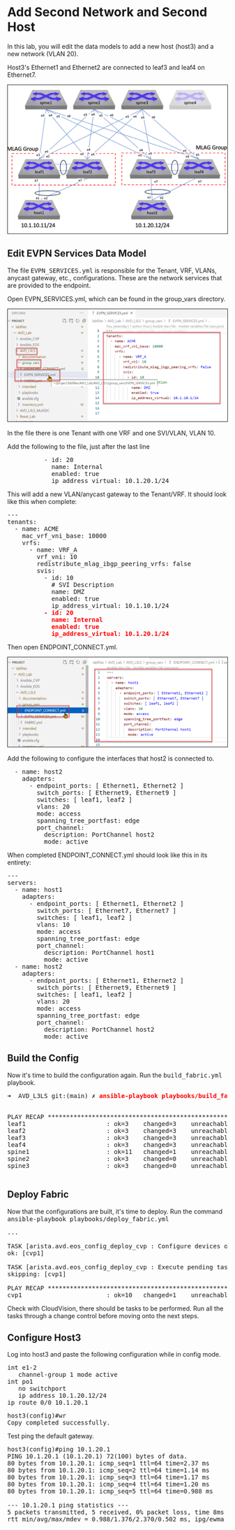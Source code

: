 # Add Second Network and Second Host

In this lab, you will edit the data models to add a new host (host3) and a new network (VLAN 20). 

Host3's Ethernet1 and Ethernet2 are connected to leaf3 and leaf4 on Ethernet7. 

<img src=lab3-images/host3.png border=1>


## Edit EVPN Services Data Model

The file <tt>EVPN_SERVICES.yml</tt> is responsible for the Tenant, VRF, VLANs, anycast gateway, etc., configurations. These are the network services that are provided to the endpoint. 

Open EVPN_SERVICES.yml, which can be found in the group_vars directory. 

<img src=lab3-images/1.png border=1>

In the file there is one Tenant with one VRF and one SVI/VLAN, VLAN 10. 

Add the following to the file, just after the last line

<pre>
          - id: 20
            name: Internal
            enabled: true
            ip_address_virtual: 10.1.20.1/24
</pre>

This will add a new VLAN/anycast gateway to the Tenant/VRF. 
It should look like this when complete: 

<pre>
---
tenants:
  - name: ACME
    mac_vrf_vni_base: 10000
    vrfs:
      - name: VRF_A
        vrf_vni: 10
        redistribute_mlag_ibgp_peering_vrfs: false
        svis:
          - id: 10
            # SVI Description
            name: DMZ
            enabled: true
            ip_address_virtual: 10.1.10.1/24
<b><span style="color:red;">          - id: 20
            name: Internal
            enabled: true
            ip_address_virtual: 10.1.20.1/24</b></span>
</pre>

Then open ENDPOINT_CONNECT.yml. 

<img src=lab3-images/2.png border=1>

Add the following to configure the interfaces that host2 is connected to. 

<pre>
  - name: host2
    adapters:
      - endpoint_ports: [ Ethernet1, Ethernet2 ]
        switch_ports: [ Ethernet9, Ethernet9 ]
        switches: [ leaf1, leaf2 ]
        vlans: 20
        mode: access
        spanning_tree_portfast: edge
        port_channel:
          description: PortChannel host2
          mode: active
</pre>

When completed ENDPOINT_CONNECT.yml should look like this in its entirety: 

<pre>
---
servers:
  - name: host1
    adapters:
      - endpoint_ports: [ Ethernet1, Ethernet2 ]
        switch_ports: [ Ethernet7, Ethernet7 ]
        switches: [ leaf1, leaf2 ]
        vlans: 10
        mode: access
        spanning_tree_portfast: edge
        port_channel:
          description: PortChannel host1
          mode: active
  - name: host2
    adapters:
      - endpoint_ports: [ Ethernet1, Ethernet2 ]
        switch_ports: [ Ethernet9, Ethernet9 ]
        switches: [ leaf1, leaf2 ]
        vlans: 20
        mode: access
        spanning_tree_portfast: edge
        port_channel:
          description: PortChannel host2
          mode: active
</pre>

## Build the Config

Now it's time to build the configuration again. Run the <tt>build_fabric.yml</tt> playbook.

<pre>
➜  AVD_L3LS git:(main) ✗ <b><span style="color:red;">ansible-playbook playbooks/build_fabric.yml</span></b>


PLAY RECAP ********************************************************************************************************
leaf1                      : ok=3    changed=3    unreachable=0    failed=0    skipped=1    rescued=0    ignored=0   
leaf2                      : ok=3    changed=3    unreachable=0    failed=0    skipped=1    rescued=0    ignored=0   
leaf3                      : ok=3    changed=3    unreachable=0    failed=0    skipped=1    rescued=0    ignored=0   
leaf4                      : ok=3    changed=3    unreachable=0    failed=0    skipped=1    rescued=0    ignored=0   
spine1                     : ok=11   changed=1    unreachable=0    failed=0    skipped=2    rescued=0    ignored=0   
spine2                     : ok=3    changed=0    unreachable=0    failed=0    skipped=1    rescued=0    ignored=0   
spine3                     : ok=3    changed=0    unreachable=0    failed=0    skipped=1    rescued=0    ignored=0   

</pre>

## Deploy Fabric

Now that the configurations are built, it's time to deploy. Run the command <tt>ansible-playbook playbooks/deploy_fabric.yml</tt>

<pre>
...

TASK [arista.avd.eos_config_deploy_cvp : Configure devices on cvp1] ****************************************************************************************************************************************
ok: [cvp1]

TASK [arista.avd.eos_config_deploy_cvp : Execute pending tasks on cvp1] ************************************************************************************************************************************
skipping: [cvp1]

PLAY RECAP **************************************************************************************************************************************
cvp1                       : ok=10   changed=1    unreachable=0    failed=0    skipped=3    rescued=0    ignored=0     
</pre>

Check with CloudVision, there should be tasks to be performed. Run all the tasks through a change control before moving onto the next steps. 

## Configure Host3

Log into host3 and paste the following configuration while in config mode. 

<pre>
int e1-2
   channel-group 1 mode active
int po1
   no switchport
   ip address 10.1.20.12/24
ip route 0/0 10.1.20.1
</pre> 

<pre>
host3(config)#wr
Copy completed successfully.
</pre>

Test ping the default gateway. 

<pre>
host3(config)#ping 10.1.20.1
PING 10.1.20.1 (10.1.20.1) 72(100) bytes of data.
80 bytes from 10.1.20.1: icmp_seq=1 ttl=64 time=2.37 ms
80 bytes from 10.1.20.1: icmp_seq=2 ttl=64 time=1.14 ms
80 bytes from 10.1.20.1: icmp_seq=3 ttl=64 time=1.17 ms
80 bytes from 10.1.20.1: icmp_seq=4 ttl=64 time=1.20 ms
80 bytes from 10.1.20.1: icmp_seq=5 ttl=64 time=0.988 ms

--- 10.1.20.1 ping statistics ---
5 packets transmitted, 5 received, 0% packet loss, time 8ms
rtt min/avg/max/mdev = 0.988/1.376/2.370/0.502 ms, ipg/ewma 2.120/1.852 ms

</pre>
